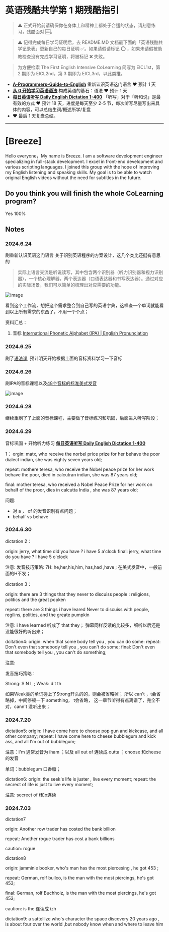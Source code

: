 # 英语残酷共学第 1 期残酷指引

> ⚠️ 正式开始前请确保你在身体上和精神上都处于合适的状态，请刻意练习，残酷面对 🆒。

> ⚠️ 记得完成每日学习证明后，去 README.MD 文档最下面的「英语残酷共学记录表」更新自己的每日证明 ✅。如果请假请标记 ⭕️ ，如果未请假被助教检查没有完成学习证明，将被标记 ❌ 失败。

> 为方便检索 The First English Intensive CoLearning 简写为 EICL1st，第 2 期即为 EICL2nd，第 3 期即为 EICL3rd，以此类推。

- [**A-Programmers-Guide-to-English**](https://github.com/yujiangshui/A-Programmers-Guide-to-English) 重新认识英语这门语言 ❤️ 预计 1 天
- [**从 0 开始学习英语语法**](https://hzpt-inet-club.github.io/english-note/) 构成英语的基石：语法 ❤️ 预计 1 天
- [**每日英语听写 Daily English Dictation 1-400**](https://www.bilibili.com/video/BV1U7411a7xG?p=3&vd_source=bc0666711d2280c24d54945ab9c11146) 「听写」对于「听和说」是最有效的方式 ❤️ 预计 18 天，进度是每天至少 2-5 节，每次听写尽量写出来具体的内容，可以总结生词/概述所学/复盘
- ❤️ 最后 1 天复盘总结。

---

# [Breeze]
Hello everyone，My name is Breeze. I am a software development engineer specializing in full-stack development. I excel in front-end development and various scripting languages. I joined this group with the hope of improving my English listening and speaking skills. My goal is to be able to watch original English videos without the need for subtitles in the future.



## Do you think you will finish the whole CoLearning program?
Yes 100%

## Notes
### 2024.6.24
刷重新认识英语这门语言
关于识别英语程序的方案设计，这几个类比还挺有意思的
> 实际上语言交流是听说读写，其中包含两个识别器（听力识别器和视力识别器），一个核心理解器，两个表达器（口语表达器和书写表达器）。通过对应的实际场景，我们可以简单的梳理出对应需要的功能。


![image](https://github.com/IntensiveCoLearning/english/assets/25242467/ad637378-ca33-42b5-aced-bec563cbbb28)

看到这个工作流，想把这个需求整合到自己写的英语字典，这样查一个单词就能看到以上所有需求的东西了，不用一个个点；

资料汇总：
1. 音标 [International Phonetic Alphabet (IPA) | English Pronunciation](https://www.youtube.com/watch?v=o8KppNXfx2k)

### 2024.6.25

刷了[语法课](https://hzpt-inet-club.github.io/english-note/guide/grammar.html), 预计明天开始根据上面的音标资料学习一下音标

### 2024.6.26
刷IPA的音标课程以及[48个音标的标准美式发音](https://www.youtube.com/watch?v=Pev_WNYRfZo)

![image](https://github.com/IntensiveCoLearning/english/assets/25242467/61580fbd-1872-411f-955c-102b3ffe6c99)


### 2024.6.28
继续重刷了了上面的音标课程，主要做了音标练习和巩固，后面进入听写阶段；

### 2024.6.29
音标巩固 + 开始听力练习
[**每日英语听写 Daily English Dictation 1-400**](https://www.bilibili.com/video/BV1U7411a7xG?p=3&vd_source=bc0666711d2280c24d54945ab9c11146)

1：
orgin: matx,  who receive the norbel price prize  for her behave the poor dialect indian,  she was eighty seven years old;

repeat: mothere teresa, who receive the Nobel peace prize for her work behave the poor, died in calcutran indian, she was 87 years old;


final: mother teresa, who received a Nobel Peace Prize for her work on behalf of the proor, dies in calcutta India , she was 87 years old;


问题: 
- 对 a ， of 的发音识别有点问题；
- behalf vs behave

### 2024.6.30
dictation 2：

origin: jerry, what time did you have ? i have 5 a'clock
final: jerry, what time do you have ? I have 5 o'clock

注意: 发音技巧策略: 7H: he,her,his,him, has,had ,have ; 在美式发音中，一般前面的H不发；

dictation 3：

origin: there are 3 things that they never to discuiss people : religions, politics and the great popken

repeat: there are 3 things i have leared Never to discuiss with people, regilins, politics, and the greate pumpkin

注意:  i have learned 听成了 that they； 弹幕同样反馈的比较多，细听以后还是没能很好的听出来；

dcitation4:
origin: when that some body tell you , you can do some:
repeat: Don't even that somebody tell you , you can't do some;
final: Don't even that somebody tell you , you can't do something;

注意:

发音技巧策略：

Strong: S N L ;
Weak: d t th

如果Weak类的单词碰上了Strong开头的的，则会被省略掉；
所以 can't  ，t会省略掉，中间停顿一下
something， t会省略，
这一章节听得有点离谱了，完全不对，cann't 没听出来；

### 2024.7.20

dictation5:
origin: I have come here to choose pop gun and kickcase, and all other company;
repeat: I have come here to cheese bubblegum and kick ass, and all I'm out of bubblegum;


注意：I'm 通常发音为 iham ；以及 all out of  连读成 outta ；choose 和cheese 的发音

单词：bubblegum 口香糖；

dictation6:
origin: the seek's life is juster , live every moment;
repeat: the secrect of life is just to live every moment;

注意: secrect of  t和o连读


### 2024.7.03

dictation7 

origin: Another row trader has costed the bank billion

repeat: Another rogue trader has cost a bank billions

caution: rogue


dictation8

origin: jamminie booker, who's man has the most piercesing , he got 453 ;

repeat: German, rolf bullco, is the man with the most piercings, he's got 453;

final: German, rolf Buchholz, is the man with the most piercings, he's got 453;

caution: is the 连读成 izh

dictation9:
a sattellize who's character the space discovery 20 years ago , is about four over the world ,but nobody know when and where to leave him